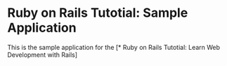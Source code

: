 # Ruby on Rails Tutotial: Sample Application

This is the sample application for the 
[* Ruby on Rails Tutotial: Learn Web Development with Rails]